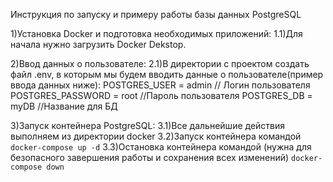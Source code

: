 Инструкция по запуску и примеру работы базы данных PostgreSQL

1)Установка Docker и подготовка необходимых приложений:
  1.1)Для начала нужно загрузить Docker Dekstop.
  
2)Ввод данных о пользователе:
  2.1)В директории с проектом создать файл .env, в которым мы будем вводить данные о пользователе(пример ввода данных ниже):
    POSTGRES_USER = admin // Логин пользователя
    POSTGRES_PASSWORD = root //Пароль пользователя
    POSTGRES_DB = myDB //Название для БД
    
3)Запуск контейнера PostgreSQL:
  3.1)Все дальнейшие действия выполняем из директории docker
  3.2)Запуск контейнера командой
    `docker-compose up -d`
  3.3)Остановка контейнера командой (нужна для безопасного завершения работы и сохранения всех изменений)
    `docker-compose down`
